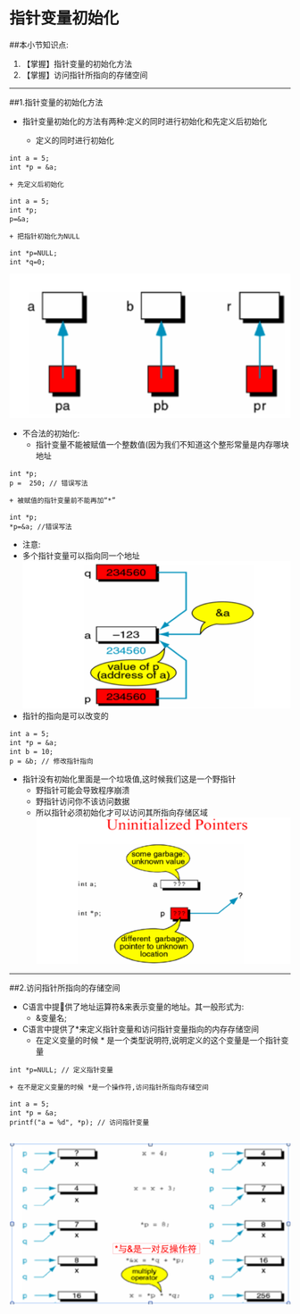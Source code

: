 # 指针变量初始化
##本小节知识点:
1. 【掌握】指针变量的初始化方法
2. 【掌握】访问指针所指向的存储空间

---

##1.指针变量的初始化方法
- 指针变量初始化的方法有两种:定义的同时进行初始化和先定义后初始化

    + 定义的同时进行初始化
```
int a = 5;
int *p = &a;
```

    + 先定义后初始化
```
int a = 5;
int *p;
p=&a;
```

    + 把指针初始化为NULL
```
int *p=NULL;
int *q=0;
```
![](./images/cshzz.png)

- 不合法的初始化:
    + 指针变量不能被赋值一个整数值(因为我们不知道这个整形常量是内存哪块地址
```
int *p;
p =  250; // 错误写法
```
    + 被赋值的指针变量前不能再加“*”
```
int *p;
*p=&a; //错误写法
```

- 注意:
- 多个指针变量可以指向同一个地址
![](./images/gbzzzx.png)
- 指针的指向是可以改变的
```
int a = 5;
int *p = &a;
int b = 10;
p = &b; // 修改指针指向
```
- 指针没有初始化里面是一个垃圾值,这时候我们这是一个野指针
    + 野指针可能会导致程序崩溃
    + 野指针访问你不该访问数据
    + 所以指针必须初始化才可以访问其所指向存储区域
![](./images/yzz.png)

---

##2.访问指针所指向的存储空间
- C语言中提􏰀供了地址运算符&来表示变量的地址。其一般形式为:
    + &变量名;
- C语言中提供了*来定义指针变量和访问指针变量指向的内存存储空间
    + 在定义变量的时候 * 是一个类型说明符,说明定义的这个变量是一个指针变量
```
int *p=NULL; // 定义指针变量
```
    + 在不是定义变量的时候 *是一个操作符,访问指针所指向存储空间
```
int a = 5;
int *p = &a;
printf("a = %d", *p); // 访问指针变量
```
![](./images/fwzz.png)
---
